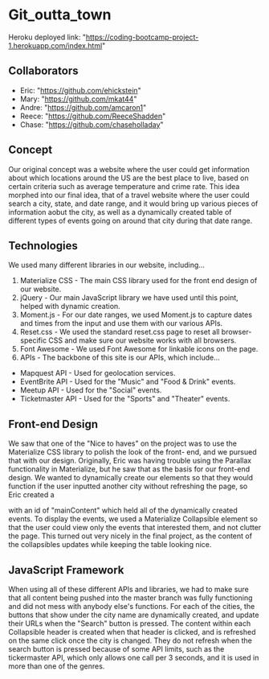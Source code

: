 # Git_outta_town
Heroku deployed link: "https://coding-bootcamp-project-1.herokuapp.com/index.html"

## Collaborators
* Eric: "https://github.com/ehickstein"
* Mary: "https://github.com/mkat44"
* Andre: "https://github.com/amcaron1"
* Reece: "https://github.com/ReeceShadden"
* Chase: "https://github.com/chaseholladay"

## Concept
Our original concept was a website where the user could get information about which locations around the US are the best place
to live, based on certain criteria such as average temperature and crime rate. This idea morphed into our final idea, that of
a travel website where the user could search a city, state, and date range, and it would bring up various pieces of
information aobut the city, as well as a dynamically created table of different types of events going on around that city
during that date range.

## Technologies
We used many different libraries in our website, including...
1. Materialize CSS - The main CSS library used for the front end design of our website.
2. jQuery - Our main JavaScript library we have used until this point, helped with dynamic creation.
3. Moment.js - For our date ranges, we used Moment.js to capture dates and times from the input and use them with our various
APIs.
4. Reset.css - We used the standard reset.css page to reset all browser-specific CSS and make sure our website works with all
browsers.
5. Font Awesome - We used Font Awesome for linkable icons on the page.
6. APIs - The backbone of this site is our APIs, which include...
* Mapquest API - Used for geolocation services.
* EventBrite API - Used for the "Music" and "Food & Drink" events.
* Meetup API - Used for the "Social" events.
* Ticketmaster API - Used for the "Sports" and "Theater" events.

## Front-end Design
We saw that one of the "Nice to haves" on the project was to use the Materialize CSS library to polish the look of the front-
end, and we pursued that with our design. Originally, Eric was having trouble using the Parallax functionality in Materialize,
but he saw that as the basis for our front-end design. We wanted to dynamically create our elements so that they would 
function if the user inputted another city without refreshing the page, so Eric created a <div> with an id of "mainContent" 
which held all of the dynamically created events. To display the events, we used a Materialize Collapsible element so that
the user could view only the events that interested them, and not clutter the page. This turned out very nicely in the final
project, as the content of the collapsibles updates while keeping the table looking nice.
  
## JavaScript Framework
When using all of these different APIs and libraries, we had to make sure that all content being pushed into the master branch
was fully functioning and did not mess with anybody else's functions. For each of the cities, the buttons that show under the
city name are dynamically created, and update their URLs when the "Search" button is pressed. The content within each 
Collapsible header is created when that header is clicked, and is refreshed on the same click once the city is changed. They
do not refresh when the search button is pressed because of some API limits, such as the tickermaster API, which only allows
one call per 3 seconds, and it is used in more than one of the genres. 
